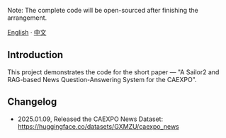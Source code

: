 Note: The complete code will be open-sourced after finishing the arrangement.

[English](./README.md) · [中文](./README.zh-CN.md)

## Introduction

This project demonstrates the code for the short paper — "A Sailor2 and RAG-based News Question-Answering System for the CAEXPO".

## Changelog

- 2025.01.09, Released the CAEXPO News Dataset: https://huggingface.co/datasets/GXMZU/caexpo_news
